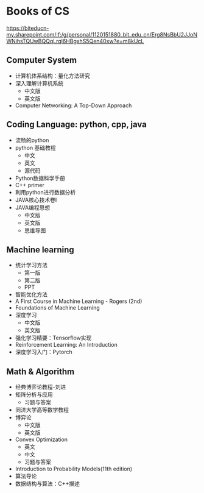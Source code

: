 # Books of CS
https://biteducn-my.sharepoint.com/:f:/g/personal/1120151880_bit_edu_cn/Erg8NsBbU2JJoNWNihsTQUwBQQqLrql6HBgxhS5Qen40xw?e=m8kUcL
## Computer System
- 计算机体系结构：量化方法研究
- 深入理解计算机系统
  - 中文版
  - 英文版
- Computer Networking: A Top-Down Approach
## Coding Language: python, cpp, java
- 流畅的python
- python 基础教程
  - 中文
  - 英文
  - 源代码
- Python数据科学手册
- C++ primer
- 利用python进行数据分析
- JAVA核心技术卷I
- JAVA编程思想
  - 中文版
  - 英文版
  - 思维导图 
## Machine learning
- 统计学习方法
  - 第一版
  - 第二版
  - PPT
- 智能优化方法
- A First Course in Machine Learning - Rogers (2nd)
- Foundations of Machine Learning
- 深度学习
  - 中文版
  - 英文版
- 强化学习精要：Tensorflow实现
- Reinforcement Learning: An Introduction
- 深度学习入门：Pytorch
## Math & Algorithm
- 经典博弈论教程-刘进
- 矩阵分析与应用
  - 习题与答案
- 同济大学高等数学教程
- 博弈论
  - 中文版
  - 英文版
- Convex Optimization
  - 英文
  - 中文
  - 习题与答案
- Introduction to Probability Models(11th edition)
- 算法导论
- 数据结构与算法：C++描述
